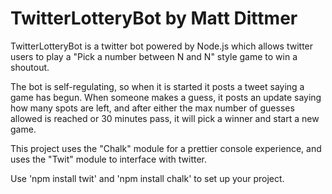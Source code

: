 # TwitterLotteryBot by Matt Dittmer

TwitterLotteryBot is a twitter bot powered by Node.js which allows twitter
users to play a "Pick a number between N and N" style game to win a shoutout.

The bot is self-regulating, so when it is started it posts a tweet saying
a game has begun. When someone makes a guess, it posts an update saying
how many spots are left, and after either the max number of guesses allowed
is reached or 30 minutes pass, it will pick a winner and start a new game.

This project uses the "Chalk" module for a prettier console experience,
and uses the "Twit" module to interface with twitter.

Use 'npm install twit' and 'npm install chalk' to set up your project.
